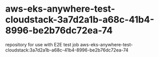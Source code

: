 # aws-eks-anywhere-test-cloudstack-3a7d2a1b-a68c-41b4-8996-be2b76dc72ea-74
repository for use with E2E test job aws-eks-anywhere-test-cloudstack:3a7d2a1b-a68c-41b4-8996-be2b76dc72ea-74
